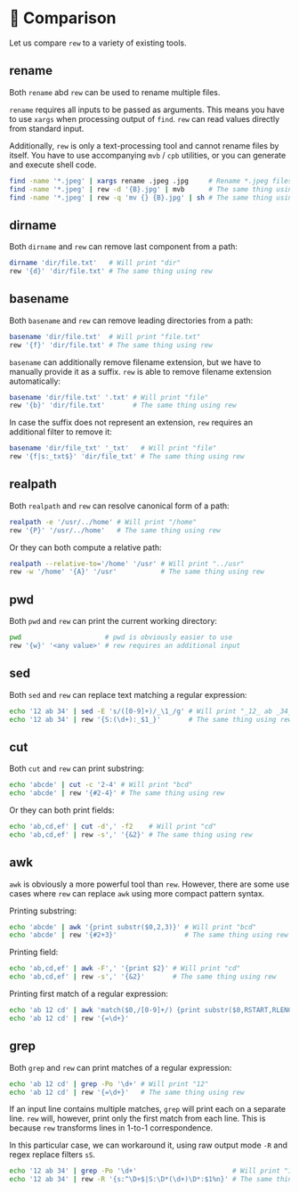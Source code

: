 # 🔬 Comparison

Let us compare `rew` to a variety of existing tools.

## rename

Both `rename` abd `rew` can be used to rename multiple files.

`rename` requires all inputs to be passed as arguments. 
This means you have to use `xargs` when processing output of `find`.
`rew` can read values directly from standard input.

Additionally, `rew` is only a text-processing tool and cannot rename files by itself.
You have to use accompanying `mvb` / `cpb` utilities, or you can generate and execute shell code.

```bash
find -name '*.jpeg' | xargs rename .jpeg .jpg     # Rename *.jpeg files to *.jpg
find -name '*.jpeg' | rew -d '{B}.jpg' | mvb      # The same thing using rew + mvb
find -name '*.jpeg' | rew -q 'mv {} {B}.jpg' | sh # The same thing using rew + mv + sh
```

## dirname

Both `dirname` and `rew` can remove last component from a path:

```bash
dirname 'dir/file.txt'   # Will print "dir"
rew '{d}' 'dir/file.txt' # The same thing using rew
```

## basename

Both `basename` and `rew` can remove leading directories from a path:

```bash
basename 'dir/file.txt'  # Will print "file.txt"
rew '{f}' 'dir/file.txt' # The same thing using rew
```

`basename` can additionally remove filename extension, but we have to manually provide it as a suffix.
`rew` is able to remove filename extension automatically:

```bash
basename 'dir/file.txt' '.txt' # Will print "file"
rew '{b}' 'dir/file.txt'       # The same thing using rew
```

In case the suffix does not represent an extension, `rew` requires an additional filter to remove it:

```bash
basename 'dir/file_txt' '_txt'   # Will print "file"
rew '{f|s:_txt$}' 'dir/file_txt' # The same thing using rew
```

## realpath

Both `realpath` and `rew` can resolve canonical form of a path:

```bash
realpath -e '/usr/../home' # Will print "/home"
rew '{P}' '/usr/../home'   # The same thing using rew
```

Or they can both compute a relative path:

```bash
realpath --relative-to='/home' '/usr' # Will print "../usr"
rew -w '/home' '{A}' '/usr'           # The same thing using rew
```

## pwd

Both `pwd` and `rew` can print the current working directory:

```bash
pwd                     # pwd is obviously easier to use
rew '{w}' '<any value>' # rew requires an additional input
```

## sed

Both `sed` and `rew` can replace text matching a regular expression:

```bash
echo '12 ab 34' | sed -E 's/([0-9]+)/_\1_/g' # Will print "_12_ ab _34_"
echo '12 ab 34' | rew '{S:(\d+):_$1_}'       # The same thing using rew
```

## cut

Both `cut` and `rew` can print substring:

```bash
echo 'abcde' | cut -c '2-4' # Will print "bcd"
echo 'abcde' | rew '{#2-4}' # The same thing using rew
```

Or they can both print fields:

```bash
echo 'ab,cd,ef' | cut -d',' -f2    # Will print "cd"
echo 'ab,cd,ef' | rew -s',' '{&2}' # The same thing using rew
```

## awk

`awk` is obviously a more powerful tool than `rew`.
However, there are some use cases where `rew` can replace `awk` using more compact pattern syntax.

Printing substring:

```bash
echo 'abcde' | awk '{print substr($0,2,3)}' # Will print "bcd"
echo 'abcde' | rew '{#2+3}'                 # The same thing using rew
```

Printing field:

```bash
echo 'ab,cd,ef' | awk -F',' '{print $2}' # Will print "cd"
echo 'ab,cd,ef' | rew -s',' '{&2}'       # The same thing using rew
```

Printing first match of a regular expression:

```bash
echo 'ab 12 cd' | awk 'match($0,/[0-9]+/) {print substr($0,RSTART,RLENGTH)}' # Will print "12"
echo 'ab 12 cd' | rew '{=\d+}'                                               # The same thing using rew
```

## grep

Both `grep` and `rew` can print matches of a regular expression:

```bash
echo 'ab 12 cd' | grep -Po '\d+' # Will print "12"
echo 'ab 12 cd' | rew '{=\d+}'   # The same thing using rew
```

If an input line contains multiple matches, `grep` will print each on a separate line.
`rew` will, however, print only the first match from each line.
This is because `rew` transforms lines in 1-to-1 correspondence.

In this particular case, we can workaround it, using raw output mode `-R` and regex replace filters `sS`.

```bash
echo '12 ab 34' | grep -Po '\d+'                        # Will print "12" and "34"
echo '12 ab 34' | rew -R '{s:^\D+$|S:\D*(\d+)\D*:$1%n}' # The same thing using rew
```
